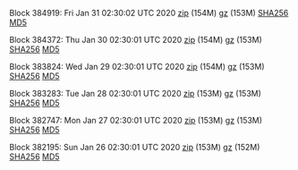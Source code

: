 Block 384919: Fri Jan 31 02:30:02 UTC 2020 [zip](https://files.01coin.io/mainnet/2020-01-31/bootstrap.dat.zip) (154M) [gz](https://files.01coin.io/mainnet/2020-01-31/bootstrap.dat.tar.gz) (153M) [SHA256](https://files.01coin.io/mainnet/2020-01-31/sha256.txt) [MD5](https://files.01coin.io/mainnet/2020-01-31/md5.txt)

Block 384372: Thu Jan 30 02:30:01 UTC 2020 [zip](https://files.01coin.io/mainnet/2020-01-30/bootstrap.dat.zip) (154M) [gz](https://files.01coin.io/mainnet/2020-01-30/bootstrap.dat.tar.gz) (153M) [SHA256](https://files.01coin.io/mainnet/2020-01-30/sha256.txt) [MD5](https://files.01coin.io/mainnet/2020-01-30/md5.txt)

Block 383824: Wed Jan 29 02:30:01 UTC 2020 [zip](https://files.01coin.io/mainnet/2020-01-29/bootstrap.dat.zip) (154M) [gz](https://files.01coin.io/mainnet/2020-01-29/bootstrap.dat.tar.gz) (153M) [SHA256](https://files.01coin.io/mainnet/2020-01-29/sha256.txt) [MD5](https://files.01coin.io/mainnet/2020-01-29/md5.txt)

Block 383283: Tue Jan 28 02:30:01 UTC 2020 [zip](https://files.01coin.io/mainnet/2020-01-28/bootstrap.dat.zip) (153M) [gz](https://files.01coin.io/mainnet/2020-01-28/bootstrap.dat.tar.gz) (153M) [SHA256](https://files.01coin.io/mainnet/2020-01-28/sha256.txt) [MD5](https://files.01coin.io/mainnet/2020-01-28/md5.txt)

Block 382747: Mon Jan 27 02:30:01 UTC 2020 [zip](https://files.01coin.io/mainnet/2020-01-27/bootstrap.dat.zip) (153M) [gz](https://files.01coin.io/mainnet/2020-01-27/bootstrap.dat.tar.gz) (153M) [SHA256](https://files.01coin.io/mainnet/2020-01-27/sha256.txt) [MD5](https://files.01coin.io/mainnet/2020-01-27/md5.txt)

Block 382195: Sun Jan 26 02:30:01 UTC 2020 [zip](https://files.01coin.io/mainnet/2020-01-26/bootstrap.dat.zip) (153M) [gz](https://files.01coin.io/mainnet/2020-01-26/bootstrap.dat.tar.gz) (152M) [SHA256](https://files.01coin.io/mainnet/2020-01-26/sha256.txt) [MD5](https://files.01coin.io/mainnet/2020-01-26/md5.txt)
